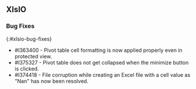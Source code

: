 ## XlsIO

### Bug Fixes
{:#xlsio-bug-fixes}

* \#I363400 - Pivot table cell formatting is now applied properly even in protected view. 
* \#I375327 - Pivot table does not get collapsed when the minimize button is clicked. 
* \#I374418 - File corruption while creating an Excel file with a cell value as "Nan" has now been resolved. 
